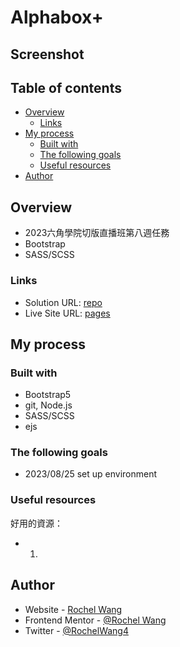 # Alphabox+

## Screenshot


## Table of contents

- [Overview](#overview)
  - [Links](#links)
- [My process](#my-process)
  - [Built with](#built-with)
  - [The following goals](#the-following-goals)
  - [Useful resources](#useful-resources)
- [Author](#author)

## Overview
- 2023六角學院切版直播班第八週任務
- Bootstrap
- SASS/SCSS


### Links

- Solution URL: [repo](/)
- Live Site URL: [pages](/)

## My process

### Built with
- Bootstrap5
- git, Node.js
- SASS/SCSS
- ejs
  
### The following goals
- 2023/08/25 set up environment

### Useful resources
好用的資源：
- 1. 

## Author

- Website - [Rochel Wang](https://github.com/rochelwang1205)
- Frontend Mentor - [@Rochel Wang](https://www.frontendmentor.io/profile/rochelwang1205)
- Twitter - [@RochelWang4](https://twitter.com/RochelWang4)